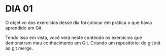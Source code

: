 # DIA 01

O objetivo dos exercícios desse dia foi colocar em prática o que havia aprendido em Git. 

Tendo isso em vista, você verá neste conteúdo os exercícios que demonstram meu conhecimento em Git. Criando um repositório: do git init ao git merge.
